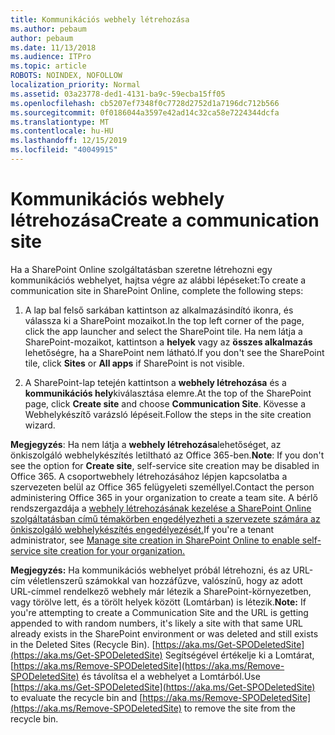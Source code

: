 ```yaml
---
title: Kommunikációs webhely létrehozása
ms.author: pebaum
author: pebaum
ms.date: 11/13/2018
ms.audience: ITPro
ms.topic: article
ROBOTS: NOINDEX, NOFOLLOW
localization_priority: Normal
ms.assetid: 03a23778-ded1-4131-ba9c-59ecba15ff05
ms.openlocfilehash: cb5207ef7348f0c7728d2752d1a7196dc712b566
ms.sourcegitcommit: 0f0186044a3597e42ad14c32ca58e7224344dcfa
ms.translationtype: MT
ms.contentlocale: hu-HU
ms.lasthandoff: 12/15/2019
ms.locfileid: "40049915"
---
```

# <a name="create-a-communication-site"></a><span data-ttu-id="c8fd6-102">Kommunikációs webhely létrehozása</span><span class="sxs-lookup"><span data-stu-id="c8fd6-102">Create a communication site</span></span>

<span data-ttu-id="c8fd6-103">Ha a SharePoint Online szolgáltatásban szeretne létrehozni egy kommunikációs webhelyet, hajtsa végre az alábbi lépéseket:</span><span class="sxs-lookup"><span data-stu-id="c8fd6-103">To create a communication site in SharePoint Online, complete the following steps:</span></span> 
  
1. <span data-ttu-id="c8fd6-104">A lap bal felső sarkában kattintson az alkalmazásindító ikonra, és válassza ki a SharePoint mozaikot.</span><span class="sxs-lookup"><span data-stu-id="c8fd6-104">In the top left corner of the page, click the app launcher and select the SharePoint tile.</span></span> <span data-ttu-id="c8fd6-105">Ha nem látja a SharePoint-mozaikot, kattintson a **helyek** vagy az **összes alkalmazás** lehetőségre, ha a SharePoint nem látható.</span><span class="sxs-lookup"><span data-stu-id="c8fd6-105">If you don't see the SharePoint tile, click **Sites** or **All apps** if SharePoint is not visible.</span></span> 
    
2. <span data-ttu-id="c8fd6-106">A SharePoint-lap tetején kattintson a **webhely létrehozása** és a **kommunikációs hely**kiválasztása elemre.</span><span class="sxs-lookup"><span data-stu-id="c8fd6-106">At the top of the SharePoint page, click **Create site** and choose **Communication Site**.</span></span> <span data-ttu-id="c8fd6-107">Kövesse a Webhelykészítő varázsló lépéseit.</span><span class="sxs-lookup"><span data-stu-id="c8fd6-107">Follow the steps in the site creation wizard.</span></span> 
    
 <span data-ttu-id="c8fd6-108">**Megjegyzés**: Ha nem látja a **webhely létrehozása**lehetőséget, az önkiszolgáló webhelykészítés letiltható az Office 365-ben.</span><span class="sxs-lookup"><span data-stu-id="c8fd6-108">**Note**: If you don't see the option for **Create site**, self-service site creation may be disabled in Office 365.</span></span> <span data-ttu-id="c8fd6-109">A csoportwebhely létrehozásához lépjen kapcsolatba a szervezeten belül az Office 365 felügyeleti személlyel.</span><span class="sxs-lookup"><span data-stu-id="c8fd6-109">Contact the person administering Office 365 in your organization to create a team site.</span></span> <span data-ttu-id="c8fd6-110">A bérlő rendszergazdája a [webhely létrehozásának kezelése a SharePoint Online szolgáltatásban című témakörben engedélyezheti a szervezete számára az önkiszolgáló webhelykészítés engedélyezését.](https://go.microsoft.com/fwlink/?linkid=2018780)</span><span class="sxs-lookup"><span data-stu-id="c8fd6-110">If you're a tenant administrator, see [Manage site creation in SharePoint Online to enable self-service site creation for your organization.](https://go.microsoft.com/fwlink/?linkid=2018780)</span></span>
  
 <span data-ttu-id="c8fd6-111">**Megjegyzés:** Ha kommunikációs webhelyet próbál létrehozni, és az URL-cím véletlenszerű számokkal van hozzáfűzve, valószínű, hogy az adott URL-címmel rendelkező webhely már létezik a SharePoint-környezetben, vagy törölve lett, és a törölt helyek között (Lomtárban) is létezik.</span><span class="sxs-lookup"><span data-stu-id="c8fd6-111">**Note:** If you're attempting to create a Communication Site and the URL is getting appended to with random numbers, it's likely a site with that same URL already exists in the SharePoint environment or was deleted and still exists in the Deleted Sites (Recycle Bin).</span></span> <span data-ttu-id="c8fd6-112">[https://aka.ms/Get-SPODeletedSite](https://aka.ms/Get-SPODeletedSite) Segítségével értékelje ki a Lomtárat, [https://aka.ms/Remove-SPODeletedSite](https://aka.ms/Remove-SPODeletedSite) és távolítsa el a webhelyet a Lomtárból.</span><span class="sxs-lookup"><span data-stu-id="c8fd6-112">Use [https://aka.ms/Get-SPODeletedSite](https://aka.ms/Get-SPODeletedSite) to evaluate the recycle bin and [https://aka.ms/Remove-SPODeletedSite](https://aka.ms/Remove-SPODeletedSite) to remove the site from the recycle bin.</span></span> 
  


